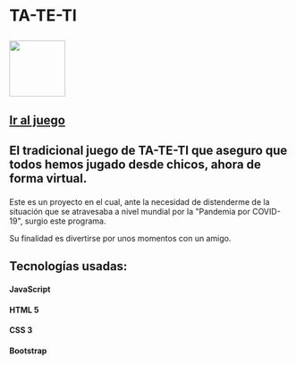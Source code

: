 #          		<p  align="left">                TA-TE-TI  </p>
<img src= 'https://user-images.githubusercontent.com/71276668/169936868-a31c8af6-c147-4f3e-b8c0-d89e0143f76e.png' width=100 heigth=100/>

## <p><a href='https://lean97-start.github.io/TATETI/' >Ir al juego</a></p>

## <p  align="left">   El tradicional juego de TA-TE-TI que aseguro que todos hemos jugado desde chicos, ahora de forma virtual.</p>
 <p  align="left">  Este es un proyecto en el cual, ante la necesidad de distenderme de la situación que se atravesaba a nivel mundial por la "Pandemia por COVID-19", surgio este programa.</p>
<p  align="left"> Su finalidad es divertirse por unos momentos con un amigo. </p>

<h2>Tecnologías usadas: </h2>
<h4>JavaScript</h4>
<h4>HTML 5</h4>
<h4>CSS 3</h4>
<h4>Bootstrap</h4>
